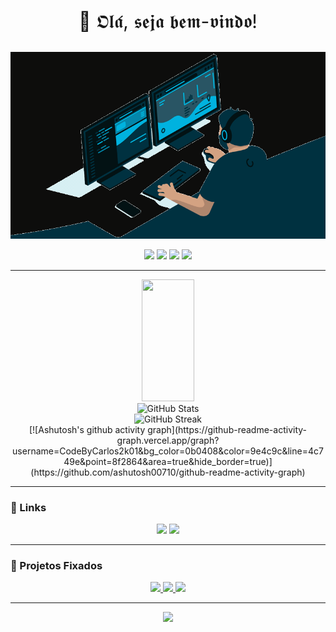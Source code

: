 <p align="center" style="font-size: 30px;">
  👋 𝕺𝖑𝖆́, 𝖘𝖊𝖏𝖆 𝖇𝖊𝖒-𝖛𝖎𝖓𝖉𝖔!
</p>

<p align="center">
  <img width="100%" height="70%" src="https://raw.githubusercontent.com/Potential17/Potential17/master/user%20(2).gif">
</p>

<p align="center">
  <img src="https://img.shields.io/badge/Java-ED8B00?style=for-the-badge&logo=java&logoColor=white"/>
  <img src="https://img.shields.io/badge/Python-3776AB?style=for-the-badge&logo=python&logoColor=white"/>
  <img src="https://img.shields.io/badge/JavaScript-F7DF1E?style=for-the-badge&logo=javascript&logoColor=black"/>
  <img src="https://img.shields.io/badge/HTML5-E34F26?style=for-the-badge&logo=html5&logoColor=white"/>
</p>

---

<p align="center">
  <img width="41%" height="195px" src="https://github-readme-stats.vercel.app/api/top-langs/?username=CodeByCarlos2k01&layout=compact&hide_border=true&title_color=00FFFF&text_color=00FFFF&bg_color=4B0082" />
  <br>
  <img src="https://github-readme-stats.vercel.app/api?username=CodeByCarlos2k01&show_icons=true&theme=tokyonight" alt="GitHub Stats"/>
  <br>
  <img src="https://github-readme-streak-stats.herokuapp.com/?user=CodeByCarlos2k01&theme=tokyonight" alt="GitHub Streak"/>
  <br>
  [![Ashutosh's github activity graph](https://github-readme-activity-graph.vercel.app/graph?username=CodeByCarlos2k01&bg_color=0b0408&color=9e4c9c&line=4c749e&point=8f2864&area=true&hide_border=true)](https://github.com/ashutosh00710/github-readme-activity-graph)
</p>

---

### 🔗 Links

<p align="center">
  <a href="mailto:carlos.devvv@gmail.com"><img src="https://img.shields.io/badge/Email-carlos.devvv@gmail.com-D14836?style=for-the-badge&logo=gmail&logoColor=white"/></a>
  <a href="https://www.linkedin.com/in/carlos-eduh"><img src="https://img.shields.io/badge/LinkedIn-CarlosEduardo-0077B5?style=for-the-badge&logo=linkedin&logoColor=white"/></a>
</p>

---

### 📌 Projetos Fixados

<p align="center">
  <a href="https://github.com/CodeByCarlos2k01/app-conversion">
    <img src="https://img.shields.io/badge/App%20Conversion-Java-blue?style=for-the-badge"/>
  </a>
  <a href="https://github.com/CodeByCarlos2k01/classificador-emails">
    <img src="https://img.shields.io/badge/Classificador%20de%20Emails-Python-green?style=for-the-badge"/>
  </a>
  <a href="https://github.com/CodeByCarlos2k01/chat-js">
    <img src="https://img.shields.io/badge/Chat%20JS-JavaScript-yellow?style=for-the-badge"/>
  </a>
</p>

---

<p align="center">
  <img src="https://capsule-render.vercel.app/api?type=waving&color=gradient&height=100&section=footer"/>
</p>
